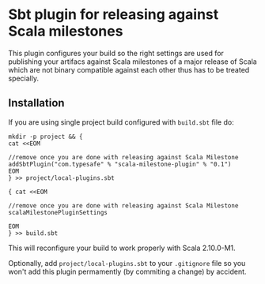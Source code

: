 # Sbt plugin for releasing against Scala milestones

This plugin configures your build so the right settings are used
for publishing your artifacs against Scala milestones of a major release of Scala
which are not binary compatible against each other thus has to be treated
specially.

## Installation

If you are using single project build configured with `build.sbt` file do:

    mkdir -p project && {
    cat <<EOM

    //remove once you are done with releasing against Scala Milestone
    addSbtPlugin("com.typesafe" % "scala-milestone-plugin" % "0.1")
    EOM
    } >> project/local-plugins.sbt

    { cat <<EOM

    //remove once you are done with releasing against Scala Milestone
    scalaMilestonePluginSettings

    EOM
    } >> build.sbt

This will reconfigure your build to work properly with Scala 2.10.0-M1.

Optionally, add `project/local-plugins.sbt` to your `.gitignore` file so you won't add this plugin permamently (by commiting a change) by accident.
